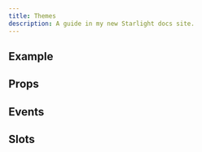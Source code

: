 ```yaml
---
title: Themes
description: A guide in my new Starlight docs site.
---
```


## Example

## Props

## Events

## Slots
